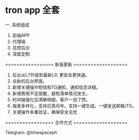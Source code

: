 # tron app 全套

一. 系统组成
  1. 前端APP
  2. 代理端
  3. 总控后台
  4. 深度定制
  

================= 新版更新 ===================
1. 后台从L7升级到最新L9, 更安全更快速。
2. 全新的后台界面。
3. 新增关键操作短信和TG通知，通知信息详细。
4. 新增费用不足提醒，避免落单情况发生。
5. 时间轴强化后清晰明朗，客户一目了然。
6. 报表多样化，支持日周月年。支持一键生成。一键发送邮箱/TG。
7. 关键操作多重验证，确保安全无忧

================= 合作方式 ===================

Telegram: @timespaceph
